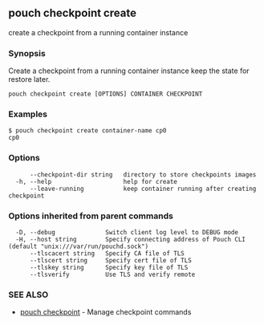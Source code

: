 ## pouch checkpoint create

create a checkpoint from a running container instance

### Synopsis

Create a checkpoint from a running container instance keep the state for restore later.

```
pouch checkpoint create [OPTIONS] CONTAINER CHECKPOINT
```

### Examples

```
$ pouch checkpoint create container-name cp0
cp0
```

### Options

```
      --checkpoint-dir string   directory to store checkpoints images
  -h, --help                    help for create
      --leave-running           keep container running after creating checkpoint
```

### Options inherited from parent commands

```
  -D, --debug              Switch client log level to DEBUG mode
  -H, --host string        Specify connecting address of Pouch CLI (default "unix:///var/run/pouchd.sock")
      --tlscacert string   Specify CA file of TLS
      --tlscert string     Specify cert file of TLS
      --tlskey string      Specify key file of TLS
      --tlsverify          Use TLS and verify remote
```

### SEE ALSO

* [pouch checkpoint](pouch_checkpoint.md)	 - Manage checkpoint commands

